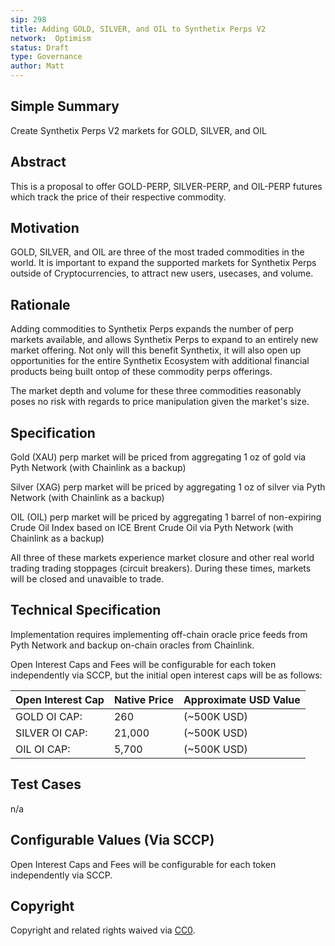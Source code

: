 ```yaml
---
sip: 298
title: Adding GOLD, SILVER, and OIL to Synthetix Perps V2
network:  Optimism
status: Draft
type: Governance
author: Matt
---
```


## Simple Summary

Create Synthetix Perps V2 markets for GOLD, SILVER, and OIL
## Abstract

This is a proposal to offer GOLD-PERP, SILVER-PERP, and OIL-PERP futures which track the price of their respective commodity.

## Motivation

GOLD, SILVER, and OIL are three of the most traded commodities in the world. It is important to expand the supported markets for Synthetix Perps outside of Cryptocurrencies, to attract new users, usecases, and volume.

## Rationale

Adding commodities to Synthetix Perps expands the number of perp markets available, and allows Synthetix Perps to expand to an entirely new market offering. Not only will this benefit Synthetix, it will also open up opportunities for the entire Synthetix Ecosystem with additional financial products being built ontop of these commodity perps offerings.

The market depth and volume for these three commodities reasonably poses no risk with regards to price manipulation given the market's size.

## Specification

Gold (XAU) perp market will be priced from aggregating 1 oz of gold via Pyth Network (with Chainlink as a backup)

Silver (XAG) perp market will be priced by aggregating 1 oz of silver via Pyth Network (with Chainlink as a backup)

OIL (OIL) perp market will be priced by aggregating 1 barrel of non-expiring Crude Oil Index based on ICE Brent Crude Oil via Pyth Network (with Chainlink as a backup)

All three of these markets experience market closure and other real world trading trading stoppages (circuit breakers). During these times, markets will be closed and unavaible to trade.

## Technical Specification

Implementation requires implementing off-chain oracle price feeds from Pyth Network and backup on-chain oracles from Chainlink.

Open Interest Caps and Fees will be configurable for each token independently via SCCP, but the initial open interest caps will be as follows:

| Open Interest Cap 	| Native Price   	| Approximate USD Value 	|
|-------------------	|----------------	|-----------------------	|
| GOLD OI CAP:       	| 260             | (~500K USD)           	|
| SILVER OI CAP:      | 21,000      	  | (~500K USD)           	|
| OIL OI CAP:      	  | 5,700     	    | (~500K USD)           	|

## Test Cases

n/a

## Configurable Values (Via SCCP)

Open Interest Caps and Fees will be configurable for each token independently via SCCP.

## Copyright

Copyright and related rights waived via [CC0](https://creativecommons.org/publicdomain/zero/1.0/).

